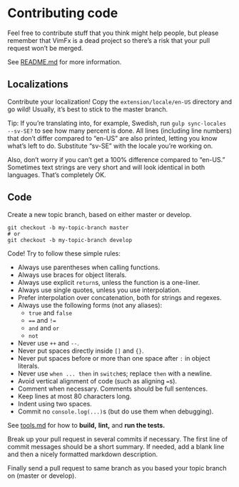 # Contributing code

Feel free to contribute stuff that you think might help people, but please
remember that VimFx is a dead project so there’s a risk that your pull request
won’t be merged.

See [README.md] for more information.

[README.md]: ../README.md


## Localizations

Contribute your localization! Copy the `extension/locale/en-US` directory and go
wild! Usually, it’s best to stick to the master branch.

Tip: If you’re translating into, for example, Swedish, run `gulp sync-locales
--sv-SE?` to see how many percent is done. All lines (including line numbers)
that don’t differ compared to “en-US” are also printed, letting you know what’s
left to do. Substitute “sv-SE” with the locale you’re working on.

Also, don’t worry if you can’t get a 100% difference compared to “en-US.”
Sometimes text strings are very short and will look identical in both languages.
That’s completely OK.


## Code

Create a new topic branch, based on either master or develop.

    git checkout -b my-topic-branch master
    # or
    git checkout -b my-topic-branch develop

Code! Try to follow these simple rules:

- Always use parentheses when calling functions.
- Always use braces for object literals.
- Always use explicit `return`s, unless the function is a one-liner.
- Always use single quotes, unless you use interpolation.
- Prefer interpolation over concatenation, both for strings and regexes.
- Always use the following forms (not any aliases):
  - `true` and `false`
  - `==` and `!=`
  - `and` and `or`
  - `not`
- Never use `++` and `--`.
- Never put spaces directly inside `[]` and `{}`.
- Never put spaces before or more than one space after `:` in object literals.
- Never use `when ... then` in `switch`es; replace `then` with a newline.
- Avoid vertical alignment of code (such as aligning `=`s).
- Comment when necessary. Comments should be full sentences.
- Keep lines at most 80 characters long.
- Indent using two spaces.
- Commit no `console.log(...)`s (but do use them when debugging).

See [tools.md] for how to **build,** **lint,** and **run the tests.**

Break up your pull request in several commits if necessary. The first line of
commit messages should be a short summary. If needed, add a blank line and then
a nicely formatted markdown description.

Finally send a pull request to same branch as you based your topic branch on
(master or develop).

[tools.md]: tools.md
